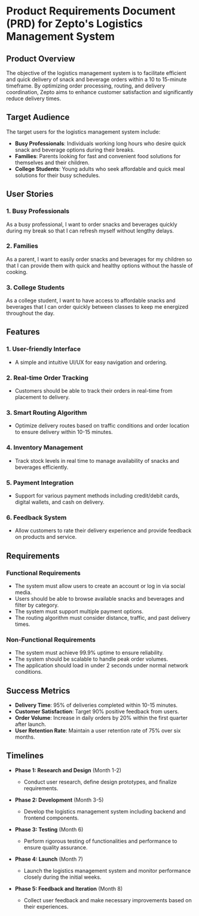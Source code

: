 # Product Requirements Document (PRD) for Zepto's Logistics Management System

## Product Overview
The objective of the logistics management system is to facilitate efficient and quick delivery of snack and beverage orders within a 10 to 15-minute timeframe. By optimizing order processing, routing, and delivery coordination, Zepto aims to enhance customer satisfaction and significantly reduce delivery times.

## Target Audience
The target users for the logistics management system include:
- **Busy Professionals**: Individuals working long hours who desire quick snack and beverage options during their breaks.
- **Families**: Parents looking for fast and convenient food solutions for themselves and their children.
- **College Students**: Young adults who seek affordable and quick meal solutions for their busy schedules.

## User Stories
### 1. Busy Professionals
As a busy professional, I want to order snacks and beverages quickly during my break so that I can refresh myself without lengthy delays.

### 2. Families
As a parent, I want to easily order snacks and beverages for my children so that I can provide them with quick and healthy options without the hassle of cooking.

### 3. College Students
As a college student, I want to have access to affordable snacks and beverages that I can order quickly between classes to keep me energized throughout the day.

## Features
### 1. User-friendly Interface
- A simple and intuitive UI/UX for easy navigation and ordering.

### 2. Real-time Order Tracking
- Customers should be able to track their orders in real-time from placement to delivery.

### 3. Smart Routing Algorithm
- Optimize delivery routes based on traffic conditions and order location to ensure delivery within 10-15 minutes.

### 4. Inventory Management
- Track stock levels in real time to manage availability of snacks and beverages efficiently.

### 5. Payment Integration
- Support for various payment methods including credit/debit cards, digital wallets, and cash on delivery.

### 6. Feedback System
- Allow customers to rate their delivery experience and provide feedback on products and service.

## Requirements
### Functional Requirements
- The system must allow users to create an account or log in via social media.
- Users should be able to browse available snacks and beverages and filter by category.
- The system must support multiple payment options.
- The routing algorithm must consider distance, traffic, and past delivery times.

### Non-Functional Requirements
- The system must achieve 99.9% uptime to ensure reliability.
- The system should be scalable to handle peak order volumes.
- The application should load in under 2 seconds under normal network conditions.

## Success Metrics
- **Delivery Time**: 95% of deliveries completed within 10-15 minutes.
- **Customer Satisfaction**: Target 90% positive feedback from users.
- **Order Volume**: Increase in daily orders by 20% within the first quarter after launch.
- **User Retention Rate**: Maintain a user retention rate of 75% over six months.

## Timelines
- **Phase 1: Research and Design**  (Month 1-2)
  - Conduct user research, define design prototypes, and finalize requirements.

- **Phase 2: Development**  (Month 3-5)
  - Develop the logistics management system including backend and frontend components.

- **Phase 3: Testing**  (Month 6)
  - Perform rigorous testing of functionalities and performance to ensure quality assurance.

- **Phase 4: Launch**  (Month 7)
  - Launch the logistics management system and monitor performance closely during the initial weeks.

- **Phase 5: Feedback and Iteration**  (Month 8)
  - Collect user feedback and make necessary improvements based on their experiences.